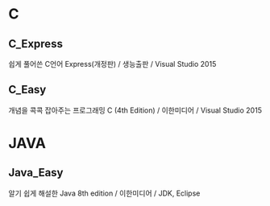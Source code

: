 # C
## C_Express
쉽게 풀어쓴 C언어 Express(개정판) / 생능출판 / Visual Studio 2015

## C_Easy
개념을 콕콕 잡아주는 프로그래밍 C (4th Edition) / 이한미디어 / Visual Studio 2015

# JAVA
## Java_Easy
알기 쉽게 해설한 Java 8th edition / 이한미디어 / JDK, Eclipse
